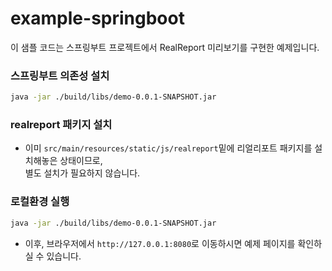 # example-springboot

이 샘플 코드는 스프링부트 프로젝트에서 RealReport 미리보기를 구현한 예제입니다.

### 스프링부트 의존성 설치

```bash
java -jar ./build/libs/demo-0.0.1-SNAPSHOT.jar 
```

### realreport 패키지 설치

- 이미 `src/main/resources/static/js/realreport`밑에 리얼리포트 패키지를 설치해놓은 상태이므로,    
  별도 설치가 필요하지 않습니다. 

### 로컬환경 실행

```bash
java -jar ./build/libs/demo-0.0.1-SNAPSHOT.jar 
```
- 이후, 브라우저에서 `http://127.0.0.1:8080`로 이동하시면 예제 페이지를 확인하실 수 있습니다. 
